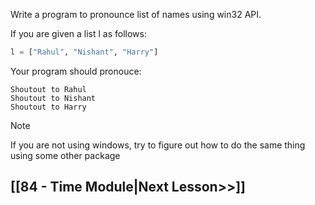 Write a program to pronounce list of names using win32 API. 

If you are given a list l as follows:
```python
l = ["Rahul", "Nishant", "Harry"]
```

Your program should pronouce:
```
Shoutout to Rahul
Shoutout to Nishant
Shoutout to Harry
```

>[!Note] 
>If you are not using windows, try to figure out how to do the same thing using some other package

## [[84 - Time Module|Next Lesson>>]]
